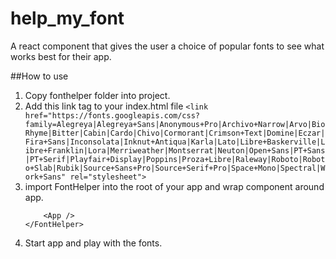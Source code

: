 # help_my_font
A react component that gives the user a choice of popular fonts to see what works best for their app.

##How to use
1. Copy fonthelper folder into project.
2. Add this link tag to your index.html file
    ```<link href="https://fonts.googleapis.com/css?family=Alegreya|Alegreya+Sans|Anonymous+Pro|Archivo+Narrow|Arvo|BioRhyme|Bitter|Cabin|Cardo|Chivo|Cormorant|Crimson+Text|Domine|Eczar|Fira+Sans|Inconsolata|Inknut+Antiqua|Karla|Lato|Libre+Baskerville|Libre+Franklin|Lora|Merriweather|Montserrat|Neuton|Open+Sans|PT+Sans|PT+Serif|Playfair+Display|Poppins|Proza+Libre|Raleway|Roboto|Roboto+Slab|Rubik|Source+Sans+Pro|Source+Serif+Pro|Space+Mono|Spectral|Work+Sans" rel="stylesheet">```
3. import FontHelper into the root of your app and wrap component around app.
    ```<FontHelper>
        <App />
    </FontHelper>
    ```
4. Start app and play with the fonts.
